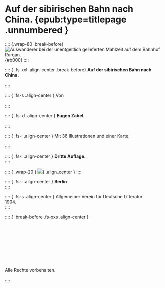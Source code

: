 
# Auf der sibirischen Bahn nach China. {epub:type=titlepage .unnumbered }

:::: {.wrap-80 .break-before}
![Auswanderer bei der unentgeltlich gelieferten Mahlzeit auf dem Bahnhof Rurgan.](Auf_der_sibirischen_Bahn_nach_China_000.jpg "Auswanderer bei der unentgeltlich gelieferten Mahlzeit auf dem Bahnhof Rurgan."){#b000}
::::

:::: { .fs-xxl .align-center .break-before}
**Auf der sibirischen Bahn nach China.**<br /><br />
::::

:::: { .fs-s .align-center }
Von<br /><br />
::::

:::: { .fs-xl .align-center }
**Eugen Zabel.**<br /><br />
::::

:::: { .fs-l .align-center }
Mit 36 Illustrationen und einer Karte.<br /><br />
::::

:::: { .fs-l .align-center }
**Dritte Auflage.**<br />
::::

:::: { .wrap-20 }
![](logo.jpg ""){ .align_center }
::::

:::: { .fs-l .align-center }
**Berlin**<br />
::::

:::: { .fs-s .align-center }
Allgemeiner Verein für Deutsche Litteratur<br />
1904.<br />
::::

:::: { .break-before .fs-xxs .align-center }
<br /><br /><br /><br /><br /><br /><br /><br /><br /><br />Alle Rechte vorbehalten.<br /><br />
::::
